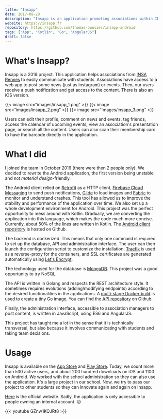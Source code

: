 ```yaml
---
title: "Insapp"
date: 2017-08-28
description: "Insapp is an application promoting associations within INSA Rennes."
website: https://insapp.fr
repository: https://github.com/thomas-bouvier/insapp-android
tags: ["App", "Kotlin", "Go", "AngularJS"]
draft: false
---
```


# What's Insapp?

Insapp is a 2016 project. This application helps associations from [INSA Rennes](https://www.insa-rennes.fr) to easily communicate with students. Associations have access to a web app to post some news (just as Instagram) or events. Then, our users receive a push notification and get access to the content. There is also an iOS version.

{{< image src="images/insapp_1.png" >}}
{{< image src="images/insapp_2.png" >}}
{{< image src="images/insapp_3.png" >}}

Users can edit their profile, comment on news and events, tag friends, access the calendar of upcoming events, view an association's presentation page, or search all the content. Users can also scan their membership card to have the barcode directly in the application.

# What I did

I joined the team in October 2016 (there were then 2 people only). We decided to rewrite the Android application, the first version being unstable and not <em>material design</em>-friendly.

The Android client relied on [Retrofit](http://square.github.io/retrofit) as a HTTP client, [Firebase Cloud Messaging](https://firebase.google.com/products/cloud-messaging) to send push notifications, [Glide](https://bumptech.github.io/glide) to load images and [Fabric](https://get.fabric.io) to monitor and understand crashes. This tool has allowed us to improve the stability and performance of the application over time. We also set up a whole development environment for Android. This project was the perfect opportunity to mess around with Kotlin. Gradually, we are converting the application into this language, which makes the code much more concise. Currently, about 50% of the lines are written in Kotlin. The [Android client repository](https://github.com/thomas-bouvier/insapp-android) is hosted on Github.

The backend is dockerized. This means that only one command is required to set up the database, API and administration interface. The user can then launch the configuration script to customize the installation. [Traefik](https://traefik.io/) is used as a reverse-proxy for the containers, and SSL certificates are generated automatically using [Let's Encrypt](https://letsencrypt.org/).

The technology used for the database is [MongoDB](https://www.mongodb.com/). This project was a good opportunity to try NoSQL.

The API is written in Golang and respects the REST architecture style. It sometimes requires evolutions (adding/modifying endpoints) according to the desired functionalities in the applications. A [multi-stage Docker build](https://docs.docker.com/develop/develop-images/multistage-build/#use-multi-stage-builds) is used to create a tiny Go image. You can find the [API repository](https://github.com/thomas-bouvier/insapp-go) on Github.

Finally, the administration interface, accessible to association managers to post content, is written in JavaScript, using ES6 and AngularJS.

This project has taught me a lot in the sense that it is technically transversal, but also because it involves communicating with students and taking team decisions.

# Usage

Insapp is available on the [App Store](https://apps.apple.com/fr/app/insapp/id1159630227) and [Play Store](https://play.google.com/store/apps/details?id=fr.insapp.insapp). Today, we count more than 500 active users, and about 200 hundred downloads on iOS and 1100 on Android. We worked with the school administration so they can also use the application. It's a large project in our school. Now, we try to pass our project to other students so they can innovate again and again on Insapp.

[Here](https://insapp.fr) is the official website. Sadly, the application is only accessible to people owning an internal account. 😖

{{< youtube GZnw1KQJRt8 >}}
